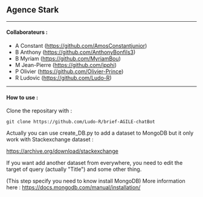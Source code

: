 ## Agence Stark
_______________________________________________________

#### Collaborateurs : 

  - A Constant (https://github.com/AmosConstantjunior)
  - B Anthony (https://github.com/AnthonyBonfils3)
  - B Myriam (https://github.com/MyriamBou)
  - M Jean-Pierre (https://github.com/jpphi)
  - P Olivier (https://github.com/Olivier-Prince)
  - R Ludovic (https://github.com/Ludo-R)

_______________________________________________________
  
#### How to use :

Clone the repositary with :

	git clone https://github.com/Ludo-R/brief-AGILE-chatBot

Actually you can use create_DB.py to add a dataset to MongoDB but it only work with Stackexchange dataset :

https://archive.org/download/stackexchange

If you want add another dataset from everywhere, you need to edit the target of query (actually "Title") and some other thing.

(This step specify you need to know install MongoDB)
More information here : https://docs.mongodb.com/manual/installation/
 
